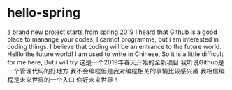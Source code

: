 # hello-spring
a brand new project starts from spring 2019
I heard that Github is a good place to manange your codes,
I cannot programme, 
but i am interested in coding things. 
I believe that coding will be an entrance to the future world. 
Helllo the  future world!
I am used to write in Chinese,
So it is a little difficult for me here, 
But i will try 
这是一个2019年春天开始的全新项目
我听说Github是一个管理代码的好地方
我不会编程但是我对编程相关的事情比较感兴趣
我相信编程是未来世界的一个入口
你好未来世界！
